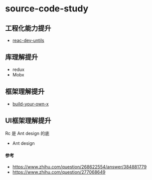 # source-code-study

## 工程化能力提升
- [reac-dev-untils](https://github.com/facebook/create-react-app/tree/next/packages/react-dev-utils)

## 库理解提升
- redux
- Mobx

## 框架理解提升

- [build-your-own-x](https://github.com/danistefanovic/build-your-own-x)

## UI框架理解提升

Rc 是 Ant design 的底
- Ant design


#### 参考
- https://www.zhihu.com/question/268622554/answer/384881779
- https://www.zhihu.com/question/277068649